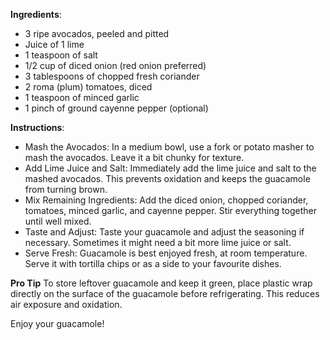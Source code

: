 **Ingredients**:
- 3 ripe avocados, peeled and pitted
- Juice of 1 lime
- 1 teaspoon of salt
- 1/2 cup of diced onion (red onion preferred)
- 3 tablespoons of chopped fresh coriander
- 2 roma (plum) tomatoes, diced
- 1 teaspoon of minced garlic
- 1 pinch of ground cayenne pepper (optional)

**Instructions**:
- Mash the Avocados: In a medium bowl, use a fork or potato masher to mash the avocados. Leave it a bit chunky for texture.
- Add Lime Juice and Salt: Immediately add the lime juice and salt to the mashed avocados. This prevents oxidation and keeps the guacamole from turning brown.
- Mix Remaining Ingredients: Add the diced onion, chopped coriander, tomatoes, minced garlic, and cayenne pepper. Stir everything together until well mixed.
- Taste and Adjust: Taste your guacamole and adjust the seasoning if necessary. Sometimes it might need a bit more lime juice or salt.
- Serve Fresh: Guacamole is best enjoyed fresh, at room temperature. Serve it with tortilla chips or as a side to your favourite dishes.

**Pro Tip**
To store leftover guacamole and keep it green, place plastic wrap directly on the surface of the guacamole before refrigerating. This reduces air exposure and oxidation.

Enjoy your guacamole!
